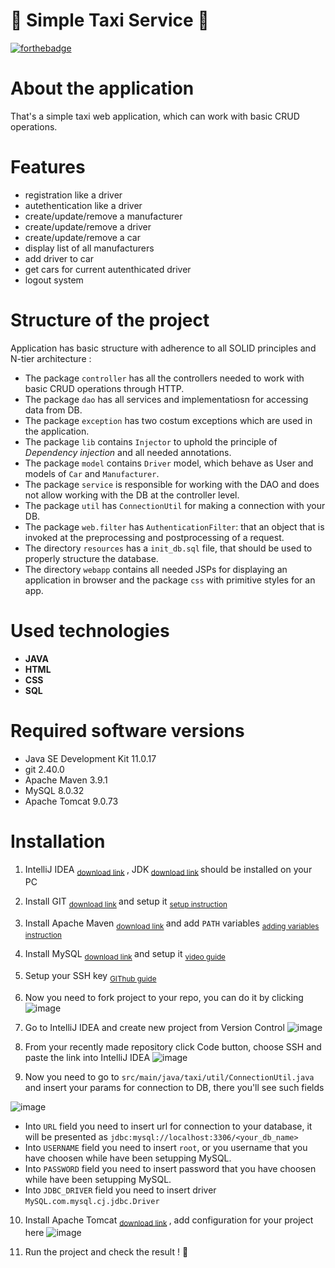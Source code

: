 ﻿# :oncoming_taxi: Simple Taxi Service :oncoming_taxi:
[![forthebadge](https://forthebadge.com/images/badges/made-with-java.svg)](https://forthebadge.com)
# About the application

That's a simple taxi web application, which can work with basic CRUD operations.

# Features 
* registration like a driver
* autethentication like a driver
* create/update/remove a manufacturer
* create/update/remove a driver
* create/update/remove a car
* display list of all manufacturers
* add driver to car
* get cars for current autenthicated driver
* logout system

# Structure of the project

Application has basic structure with adherence to all SOLID principles and N-tier architecture :
* The package `controller` has all the controllers needed to work with basic CRUD operations through HTTP.
* The package `dao` has all services and implementatiosn for accessing data from DB.
* The package `exception` has two costum exceptions which are used in the application. 
* The package `lib` contains `Injector` to uphold the principle of *Dependency injection* and all needed annotations.
* The package `model` contains `Driver` model, which behave as User and models of `Car` and `Manufacturer`.
* The package `service` is responsible for working with the DAO and does not allow working with the DB at the controller level.
* The package `util` has `ConnectionUtil` for making a connection with your DB.
* The package `web.filter` has `AuthenticationFilter`: that an object that is invoked at the preprocessing and postprocessing of a request.
* The directory `resources` has a `init_db.sql` file, that should be used to properly structure the database.
* The directory `webapp` contains all needed JSPs for displaying an application in browser and the package `css` with primitive styles for an app.

# Used technologies
* **JAVA**
* **HTML**
* **CSS**
* **SQL**

# Required software versions
* Java SE Development Kit 11.0.17
* git 2.40.0
* Apache Maven 3.9.1
* MySQL 8.0.32
* Apache Tomcat 9.0.73

# Installation
1. IntelliJ IDEA <sub> [download link](https://www.jetbrains.com/idea/download/#section=windows) </sub>, JDK<sub> [download link](https://www.oracle.com/cis/java/technologies/javase/jdk11-archive-downloads.html) </sub> should be installed on your PC

2. Install GIT <sub> [download link](https://git-scm.com/downloads) </sub> and setup it <sub> [setup instruction](https://githowto.com/setup)

3. Install Apache Maven <sub> [download link](https://maven.apache.org/install.html) </sub> and add `PATH` variables <sub> [adding variables instruction](https://stackoverflow.com/questions/45119595/how-to-add-maven-to-the-path-variable) </sub>

4. Install MySQL <sub> [download link](https://dev.mysql.com/downloads/installer/) </sub> and setup it <sub> [video guide](https://www.youtube.com/watch?v=6MvJsqloIco) </sub>

5. Setup your SSH key <sub> [GIThub guide](https://docs.github.com/ru/authentication/connecting-to-github-with-ssh/adding-a-new-ssh-key-to-your-github-account) </sub>

6. Now you need to fork project to your repo, you can do it by clicking ![image](https://user-images.githubusercontent.com/118058456/227191760-e5238095-4b06-4076-ba0e-464717de2fcb.png)

7. Go to IntelliJ IDEA and create new project from Version Control  ![image](https://user-images.githubusercontent.com/118058456/227191922-30c60041-3181-470b-9ca9-e53e4aef7eaf.png)

8. From your recently made repository click Code button, choose SSH and paste the link into IntelliJ IDEA ![image](https://user-images.githubusercontent.com/118058456/227192265-c8d209e6-1ad6-4ac0-8827-1649eabd7c2a.png)

9. Now you need to go to `src/main/java/taxi/util/ConnectionUtil.java` and insert your params for connection to DB, there you'll see such fields 


![image](https://user-images.githubusercontent.com/118058456/227914556-74f18069-fc63-477a-a1dc-ccc3ac6f8198.png)

* Into `URL` field you need to insert url for connection to your database, it will be presented as `jdbc:mysql://localhost:3306/<your_db_name>`
* Into `USERNAME` field you need to insert `root`, or you username that you have choosen while have been setupping MySQL.
* Into `PASSWORD` field you need to insert password that you have choosen while have been setupping MySQL.
* Into `JDBC_DRIVER` field you need to insert driver `MySQL.com.mysql.cj.jdbc.Driver`

10. Install Apache Tomcat <sub> [download link](https://tomcat.apache.org/download-90.cgi) </sub>, add configuration for your project here ![image](https://user-images.githubusercontent.com/118058456/227192947-02e1e248-78d0-4085-a748-1ca2804f2409.png)

11. Run the project and check the result ! :see_no_evil:

